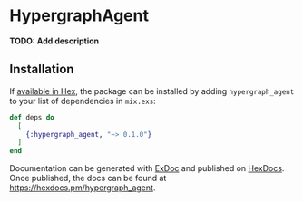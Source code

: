 # HypergraphAgent

**TODO: Add description**

## Installation

If [available in Hex](https://hex.pm/docs/publish), the package can be installed
by adding `hypergraph_agent` to your list of dependencies in `mix.exs`:

```elixir
def deps do
  [
    {:hypergraph_agent, "~> 0.1.0"}
  ]
end
```

Documentation can be generated with [ExDoc](https://github.com/elixir-lang/ex_doc)
and published on [HexDocs](https://hexdocs.pm). Once published, the docs can
be found at <https://hexdocs.pm/hypergraph_agent>.

